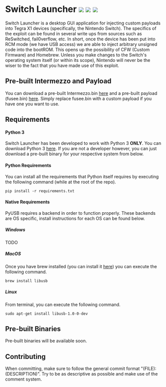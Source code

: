 # Switch Launcher ![](https://img.shields.io/badge/release-0.1.0-green.svg) ![](https://img.shields.io/github/issues/Trapdoor-NX/switch-launcher.svg) ![](https://img.shields.io/github/license/Trapdoor-NX/switch-launcher.svg)

Switch Launcher is a desktop GUI application for injecting custom payloads into Tegra X1 devices (specifically, the Nintendo Switch). The specifics of the exploit can be found in several write ups from sources such as ReSwitched, fail0verflow, etc. In short, once the device has been put into RCM mode (we have USB access) we are able to inject arbitrary unsigned code into the bootROM. This opens up the possibility of CFW (Custom Firmware) and Homebrew. Unless you make changes to the Switch's operating system itself (or within its scope), Nintendo will never be the wiser to the fact that you have made use of this exploit.

## Pre-built Intermezzo and Payload
You can download a pre-built Intermezzo.bin [here](http://www.mediafire.com/file/693vuh9l09ihqvq/intermezzo.bin) and a pre-built payload (fusee.bin) [here](http://www.mediafire.com/file/eoz7xji3n32rzly/fusee.bin). Simply replace fusee.bin with a custom payload if you have one you want to use.

## Requirements

#### Python 3
Switch Launcher has been developed to work with Python 3 **ONLY**. You can download Python 3 [here](https://www.python.org/downloads/). If you are not a developer however, you can just download a pre-built binary for your respective system from below.

#### Python Requirements
You can install all the requirements that Python itself requires by executing the following command (while at the root of the repo).
```
pip install -r requirements.txt
```

#### Native Requirements
PyUSB requires a backend in order to function properly. These backends are OS specific, install instructions for each OS can be found below.

##### Windows
TODO

##### MacOS
Once you have brew installed (you can install it [here](https://brew.sh)) you can execute the following command.
```
brew install libusb
```

##### Linux
From terminal, you can execute the following command.
```
sudo apt-get install libusb-1.0-0-dev
```

## Pre-built Binaries
Pre-built binaries will be available soon.

## Contributing
When committing, make sure to follow the general commit format "(FILE): (DESCRIPTION)". Try to be as descriptive as possible and make use of the comment system.
